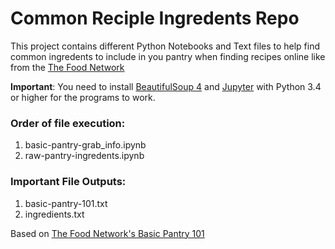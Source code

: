 # Common Reciple Ingredents Repo
 This project contains different Python Notebooks and Text files to help find common ingredents to include in you pantry when finding recipes online like from the [The Food Network](https://www.foodnetwork.com/)

 **Important**: You need to install [BeautifulSoup 4](https://www.crummy.com/software/BeautifulSoup/) and [Jupyter](https://jupyter.org/index.html) with Python 3.4 or higher for the programs to work.

 ### Order of file execution:
 1. basic-pantry-grab_info.ipynb
 2. raw-pantry-ingredents.ipynb

 ### Important File Outputs:
 1. basic-pantry-101.txt
 2. ingredients.txt

 Based on [The Food Network's Basic Pantry 101](https://www.foodnetwork.com/recipes/articles/basic-pantry-101)